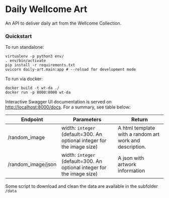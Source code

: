 # Daily Wellcome Art

An API to deliver daily art from the Wellcome Collection.

### Quickstart
To run standalone:

```
virtualenv -p python3 env/
. env/bin/activate
pip install -r requirements.txt
uvicorn daily-art.main:app # --reload for development mode
```

To run via docker:
```
docker build -t wt-da ./
docker run -p 8000:8000 wt-da
```

Interactive Swagger UI documentation is served on [http://localhost:8000/docs](). For a summary, see table below:


| Endpoint   |  Parameters | Return |
|---|---|--------|
| /random_image   | width: `integer` (default=300. An optional integer for the image size) | A html template with a random art work and description. |
| /random_image/json   | width: `integer` (default=300. An optional integer for the image size) | A json with artwork information |

Some script to download and clean the data are available in the subfolder `/data`
